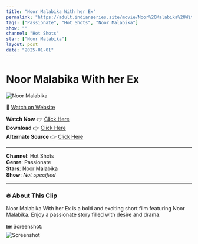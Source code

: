 ```yaml
---
title: "Noor Malabika With her Ex"
permalink: "https://adult.indianseries.site/movie/Noor%20Malabika%20With%20her%20Ex"
tags: ["Passionate", "Hot Shots", "Noor Malabika"]
show: ""
channel: "Hot Shots"
star: ["Noor Malabika"]
layout: post
date: "2025-01-01"
---
```


# Noor Malabika With her Ex

![Noor Malabika](https://shorts.desisins.com/wp-content/uploads/2023/11/noor-malabika-desisins.com_.jpg)

🔗 [Watch on Website](https://adult.indianseries.site/movie/Noor%20Malabika%20With%20her%20Ex)

**Watch Now** 👉 [Click Here](https://adult.indianseries.site/movie/Noor%20Malabika%20With%20her%20Ex)  
**Download** 👉 [Click Here](https://adult.indianseries.site/movie/Noor%20Malabika%20With%20her%20Ex)  
**Alternate Source** 👉 [Click Here](https://adult.indianseries.site/movie/Noor%20Malabika%20With%20her%20Ex)

---

**Channel**: Hot Shots  
**Genre**: Passionate  
**Stars**: Noor Malabika  
**Show**: *Not specified*

---

### 🔥 About This Clip

Noor Malabika With her Ex is a bold and exciting short film featuring Noor Malabika. Enjoy a passionate story filled with desire and drama.
 
🖼️ Screenshot:  
![Screenshot](https://shorts.desisins.com/wp-content/uploads/2023/11/noor-malabika-desisins.com_.jpg)
